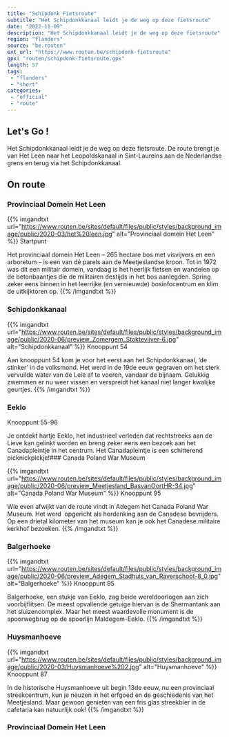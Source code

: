 ```yaml
---
title: "Schipdonk Fietsroute"
subtitle: "Het Schipdonkkanaal leidt je de weg op deze fietsroute"
date: "2022-11-09"
description: "Het Schipdonkkanaal leidt je de weg op deze fietsroute"
region: "flanders"
source: "be.routen"
ext_url: "https://www.routen.be/schipdonk-fietsroute"
gpx: "routen/schipdonk-fietsroute.gpx"
length: 57
tags:
 - "flanders"
 - "short"
categories:
 - "official"
 - "route"
---
```


## Let's Go ! 

Het Schipdonkkanaal leidt je de weg op deze fietsroute. De route brengt je van Het Leen naar het Leopoldskanaal in Sint-Laureins aan de Nederlandse grens en terug via het Schipdonkkanaal.

## On route

### Provinciaal Domein Het Leen

{{% imgandtxt url="https://www.routen.be/sites/default/files/public/styles/background_image/public/2020-03/het%20leen.jpg" alt="Provinciaal domein Het Leen" %}}
Startpunt

Het provinciaal domein Het Leen – 265 hectare bos met visvijvers en een arboretum – is een van dé parels aan de Meetjeslandse kroon. Tot in 1972 was dit een militair domein, vandaag is het heerlijk fietsen en wandelen op de betonbaantjes die de militairen destijds in het bos aanlegden. Spring zeker eens binnen in het leerrijke (en vernieuwde) bosinfocentrum en klim de uitkijktoren op.
{{% /imgandtxt %}}

### Schipdonkkanaal

{{% imgandtxt url="https://www.routen.be/sites/default/files/public/styles/background_image/public/2020-06/preview_Zomergem_Stoktevijver-6.jpg" alt="Schipdonkkanaal" %}}
Knooppunt 54

Aan knooppunt 54 kom je voor het eerst aan het Schipdonkkanaal, ‘de stinker’ in de volksmond. Het werd in de 19de eeuw gegraven om het sterk vervuilde water van de Leie af te voeren, vandaar de bijnaam. Gelukkig zwemmen er nu weer vissen en verspreidt het kanaal niet langer kwalijke geurtjes.
{{% /imgandtxt %}}

### Eeklo

Knooppunt 55-96

Je ontdekt hartje Eeklo, het industrieel verleden dat rechtstreeks aan de Lieve kan gelinkt worden en breng zeker eens een bezoek aan het Canadapleintje in het centrum. Het Canadapleintje is een schitterend picknickplekje!### Canada Poland War Museum

{{% imgandtxt url="https://www.routen.be/sites/default/files/public/styles/background_image/public/2020-06/preview_Meetjesland_BasvanOortHR-34.jpg" alt="Canada Poland War Museum" %}}
Knooppunt 95

Wie even afwijkt van de route vindt in Adegem het Canada Poland War Museum. Het werd  opgericht als herdenking aan de Canadese bevrijders. Op een drietal kilometer van het museum kan je ook het Canadese militaire kerkhof bezoeken.
{{% /imgandtxt %}}

### Balgerhoeke

{{% imgandtxt url="https://www.routen.be/sites/default/files/public/styles/background_image/public/2020-06/preview_Adegem_Stadhuis_van_Raverschoot-8_0.jpg" alt="Balgerhoeke" %}}
Knooppunt 95

Balgerhoeke, een stukje van Eeklo, zag beide wereldoorlogen aan zich voorbijflitsen. De meest opvallende getuige hiervan is de Shermantank aan het sluizencomplex. Maar het meest waardevolle monument is de spoorwegbrug op de spoorlijn Maldegem-Eeklo.
{{% /imgandtxt %}}

### Huysmanhoeve

{{% imgandtxt url="https://www.routen.be/sites/default/files/public/styles/background_image/public/2020-03/Huysmanhoeve%202.jpg" alt="Huysmanhoeve" %}}
Knooppunt 87

In de historische Huysmanhoeve uit begin 13de eeuw, nu een provinciaal streekcentrum, kun je neuzen in het erfgoed en de geschiedenis van het Meetjesland. Maar gewoon genieten van een fris glas streekbier in de cafetaria kan natuurlijk ook!
{{% /imgandtxt %}}

### Provinciaal Domein Het Leen 


